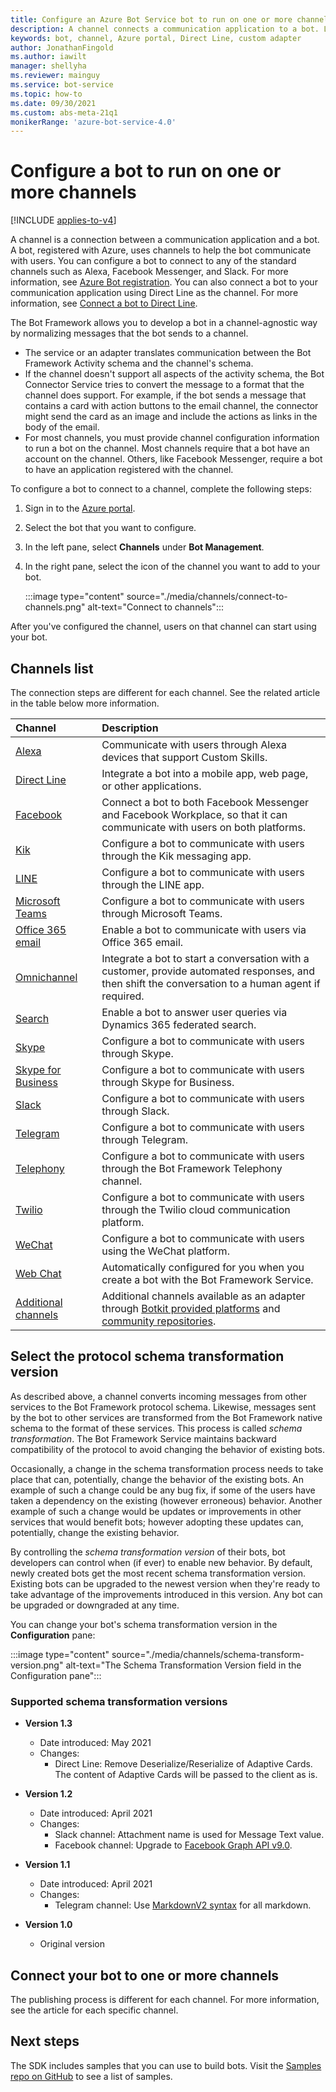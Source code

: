 ```yaml
---
title: Configure an Azure Bot Service bot to run on one or more channels
description: A channel connects a communication application to a bot. Learn how to configure a bot to run a channel using the Azure portal, Direct Line, or a custom adapter.
keywords: bot, channel, Azure portal, Direct Line, custom adapter
author: JonathanFingold
ms.author: iawilt
manager: shellyha
ms.reviewer: mainguy
ms.service: bot-service
ms.topic: how-to
ms.date: 09/30/2021
ms.custom: abs-meta-21q1
monikerRange: 'azure-bot-service-4.0'
---
```


# Configure a bot to run on one or more channels

[!INCLUDE [applies-to-v4](includes/applies-to-v4-current.md)]

A channel is a connection between a communication application and a bot. A bot, registered with Azure, uses channels to help the bot communicate with users. You can configure a bot to connect to any of the standard channels such as Alexa, Facebook Messenger, and Slack. For more information, see [Azure Bot registration](bot-service-quickstart-registration.md). You can also connect a bot to your communication application using Direct Line as the channel. For more information, see [Connect a bot to Direct Line](bot-service-channel-connect-directline.md).

The Bot Framework allows you to develop a bot in a channel-agnostic way by normalizing messages that the bot sends to a channel.

- The service or an adapter translates communication between the Bot Framework Activity schema and the channel's schema.
- If the channel doesn't support all aspects of the activity schema, the Bot Connector Service tries to convert the message to a format that the channel does support. For example, if the bot sends a message that contains a card with action buttons to the email channel, the connector might send the card as an image and include the actions as links in the body of the email.
- For most channels, you must provide channel configuration information to run a bot on the channel. Most channels require that a bot have an account on the channel. Others, like Facebook Messenger, require a bot to have an application registered with the channel.

To configure a bot to connect to a channel, complete the following steps:

1. Sign in to the [Azure portal](https://portal.azure.com).
1. Select the bot that you want to configure.
1. In the left pane, select **Channels** under **Bot Management**.
1. In the right pane, select the icon of the channel you want to add to your bot.

    :::image type="content" source="./media/channels/connect-to-channels.png" alt-text="Connect to channels":::

After you've configured the channel, users on that channel can start using your bot.

## Channels list

The connection steps are different for each channel. See the related article in the table below more information.

|Channel|Description|
|:-|:-|
|[Alexa](bot-service-channel-connect-alexa.md) <img width="150px"/>|Communicate with users through Alexa devices that support Custom Skills.|
|[Direct Line](bot-service-channel-directline.md)| Integrate a bot into a mobile app, web page, or other applications.|
|[Facebook](bot-service-channel-connect-facebook.md)|Connect a bot to both Facebook Messenger and Facebook Workplace, so that it can communicate with users on both platforms.|
|[Kik](bot-service-channel-connect-groupMe.md)|Configure a bot to communicate with users through the Kik messaging app.|
|[LINE](bot-service-channel-connect-line.md)|Configure a bot to communicate with users through the LINE app.|
|[Microsoft Teams](channel-connect-teams.md)|Configure a bot to communicate with users through Microsoft Teams.|
|[Office 365 email](bot-service-channel-connect-email.md)|Enable a bot to communicate with users via Office 365 email.|
|[Omnichannel](bot-service-channel-omnichannel.md)|Integrate a bot to start a conversation with a customer, provide automated responses, and then shift the conversation to a human agent if required.|
|[Search](bot-service-channel-connect-search.md)|Enable a bot to answer user queries via Dynamics 365 federated search.|
|[Skype](bot-service-channel-connect-skype.md)|Configure a bot to communicate with users through Skype.|
|[Skype for Business](bot-service-channel-connect-skypeforbusiness.md)|Configure a bot to communicate with users through Skype for Business.|
|[Slack](bot-service-channel-connect-slack.md)|Configure a bot to communicate with users through Slack.|
|[Telegram](bot-service-channel-connect-telegram.md)|Configure a bot to communicate with users through Telegram.|
|[Telephony](bot-service-channel-connect-telephony.md)|Configure a bot to communicate with users through the Bot Framework Telephony channel.|
|[Twilio](bot-service-channel-connect-twilio.md)|Configure a bot to communicate with users through the Twilio cloud communication platform.|
|[WeChat](bot-service-channel-connect-wechat.md)|Configure a bot to communicate with users using the WeChat platform.|
|[Web Chat](bot-service-channel-connect-webchat.md)| Automatically configured for you when you create a bot with the Bot Framework Service.|
|[Additional channels](bot-service-channel-additional-channels.md)|Additional channels available as an adapter through [Botkit provided platforms](https://github.com/howdyai/botkit/blob/main/packages/docs/platforms/index.md) and [community repositories](https://botkit.ai/docs/v4/platforms/).|

## Select the protocol schema transformation version

As described above, a channel converts incoming messages from other services to the Bot Framework protocol schema. Likewise, messages sent by the bot to other services are transformed from the Bot Framework native schema to the format of these services. This process is called _schema transformation_. The Bot Framework Service maintains backward compatibility of the protocol to avoid changing the behavior of existing bots.

Occasionally, a change in the schema transformation process needs to take place that can, potentially, change the behavior of the existing bots. An example of such a change could be any bug fix, if some of the users have taken a dependency on the existing (however erroneous) behavior. Another example of such a change would be updates or improvements in other services that would benefit bots; however adopting these updates can, potentially, change the existing behavior.

By controlling the _schema transformation version_ of their bots, bot developers can control when (if ever) to enable new behavior. By default, newly created bots get the most recent schema transformation version. Existing bots can be upgraded to the newest version when they're ready to take advantage of the improvements introduced in this version. Any bot can be upgraded or downgraded at any time.

You can change your bot's schema transformation version in the **Configuration** pane:

:::image type="content" source="./media/channels/schema-transform-version.png" alt-text="The Schema Transformation Version field in the Configuration pane":::

### Supported schema transformation versions

- **Version 1.3**
  - Date introduced: May 2021
  - Changes:
    - Direct Line: Remove Deserialize/Reserialize of Adaptive Cards. The content of Adaptive Cards will be passed to the client as is.

- **Version 1.2**
  - Date introduced: April 2021
  - Changes:
    - Slack channel: Attachment name is used for Message Text value.
    - Facebook channel: Upgrade to [Facebook Graph API v9.0](https://developers.facebook.com/docs/graph-api/changelog/version9.0/).

- **Version 1.1**
  - Date introduced: April 2021
  - Changes:
    - Telegram channel: Use [MarkdownV2 syntax](https://core.telegram.org/bots/api#markdownv2-style) for all markdown.

- **Version 1.0**
  - Original version

## Connect your bot to one or more channels

The publishing process is different for each channel. For more information, see the article for each specific channel.

## Next steps

The SDK includes samples that you can use to build bots. Visit the [Samples repo on GitHub](https://github.com/Microsoft/BotBuilder-samples) to see a list of samples.
